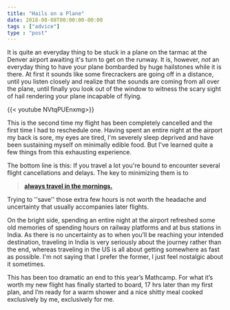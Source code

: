 ```yaml
---
title: "Hails on a Plane"
date: 2018-08-08T00:00:00-00:00
tags : ["advice"]
type : "post"
---
```


It is quite an everyday thing to be stuck in a plane on the tarmac at the Denver airport awaiting it's turn to get on the runway. It is, however, *not* an everyday thing to have your plane bombarded by huge hailstones while it is there. At first it sounds like some firecrackers are going off in a distance, until you listen closely and realize that the sounds are coming from all over the plane, until finally you look out of the window to witness the scary sight of hail rendering your plane incapable of flying.

{{< youtube NVtqPUEnxmg>}}

This is the second time my flight has been completely cancelled and the first time I had to reschedule one. Having spent an entire night at the airport my back is sore, my eyes are tired, I'm severely sleep deprived and have been sustaining myself on minimally edible food. But I've learned quite a few things from this exhausting experience. 

The bottom line is this: If you travel a lot you're bound to encounter several flight cancellations and delays. The key to minimizing them is to 

> [**always travel in the mornings.**](https://fivethirtyeight.com/features/fly-early-arrive-on-time/)

Trying to ''save'' those extra few hours is not worth the headache and uncertainty that usually accompanies later flights.

On the bright side, spending an entire night at the airport refreshed some old memories of spending hours on railway platforms and at bus stations in India. As there is no uncertainty as to when you’ll be reaching your intended destination, traveling in India is very seriously about the journey rather than the end, whereas traveling in the US is all about getting somewhere as fast as possible. I'm not saying that I prefer the former, I just feel nostalgic about it sometimes. 

This has been too dramatic an end to this year’s Mathcamp. For what it’s worth my new flight has finally started to board, 17 hrs later than my first plan, and I’m ready for a warm shower and a nice shitty meal cooked exclusively by me, exclusively for me.


